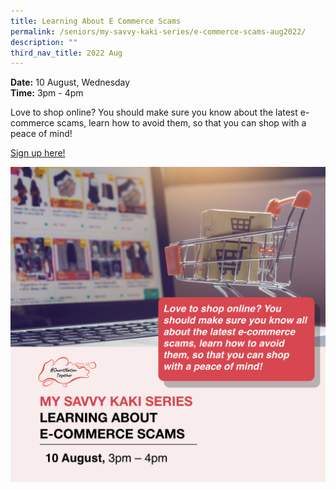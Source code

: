 ```yaml
---
title: Learning About E Commerce Scams
permalink: /seniors/my-savvy-kaki-series/e-commerce-scams-aug2022/
description: ""
third_nav_title: 2022 Aug
---
```


**Date:** 10 August, Wednesday
<br> **Time:** 3pm - 4pm

Love to shop online? You should make sure you know about the latest e-commerce scams, learn how to avoid them, so that you can shop with a peace of mind!

[Sign up here!](https://go.gov.sg/seniors-ecommercescam-aug10)

![free webinars on e-commerce scams for seniors](/images/Aug%202022/Seniors_10%20Aug.jpeg)
